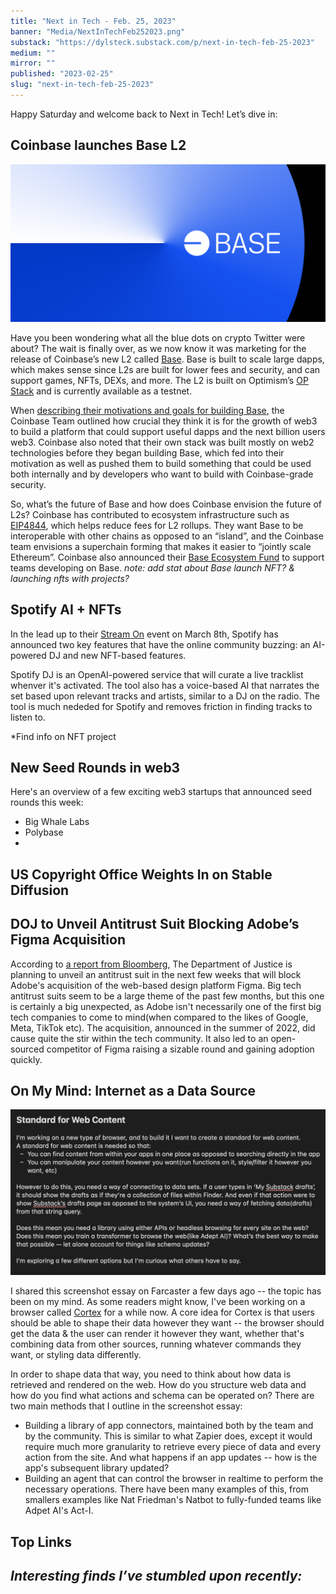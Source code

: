 ```yaml
---
title: "Next in Tech - Feb. 25, 2023"
banner: "Media/NextInTechFeb252023.png"
substack: "https://dylsteck.substack.com/p/next-in-tech-feb-25-2023"
medium: ""
mirror: ""
published: "2023-02-25"
slug: "next-in-tech-feb-25-2023"
---
```


Happy Saturday and welcome back to Next in Tech! Let’s dive in:

## Coinbase launches Base L2

![Base by Coinbase](Media/CoinbaseBaseL2.png)

Have you been wondering what all the blue dots on crypto Twitter were about? The wait is finally over, as we now know it was marketing for the release of Coinbase’s new L2 called [Base](https://base.org). Base is built to scale large dapps, which makes sense since L2s are built for lower fees and security, and can support games, NFTs, DEXs, and more. The L2 is built on Optimism’s [OP Stack](https://stack.optimism.io/) and is currently available as a testnet.

When [describing their motivations and goals for building Base](https://base.mirror.xyz/jjQnUq_UNTQOk7psnGBFOsShi7FlrRp8xevQUipG_Gk), the Coinbase Team outlined how crucial they think it is for the growth of web3 to build a platform that could support useful dapps and the next billion users web3. Coinbase also noted that their own stack was built mostly on web2 technologies before they began building Base, which fed into their motivation as well as pushed them to build something that could be used both internally and by developers who want to build with Coinbase-grade security.

So, what’s the future of Base and how does Coinbase envision the future of L2s? Coinbase has contributed to ecosystem infrastructure such as [EIP4844](https://www.coinbase.com/blog/supporting-eip-4844-reducing-fees-for-ethereum-layer-2-rollups), which helps reduce fees for L2 rollups. They want Base to be interoperable with other chains as opposed to an “island”, and the Coinbase team envisions a superchain forming that makes it easier to “jointly scale Ethereum”. Coinbase also announced their [Base Ecosystem Fund](https://docs.google.com/forms/d/e/1FAIpQLSeiSAod4PAbXlvvDGtHWu-GqzGpvHYfaTQR2f77AawD7GYc4Q/viewform) to support teams developing on Base.
*note: add stat about Base launch NFT? & launching nfts with projects?*

## Spotify AI + NFTs

In the lead up to their [Stream On](https://newsroom.spotify.com/stream-on/) event on March 8th, Spotify has announced two key features that have the online community buzzing: an AI-powered DJ and new NFT-based features.

Spotify DJ is an OpenAI-powered service that will curate a live tracklist whenver it's activated. The tool also has a voice-based AI that narrates the set based upon relevant tracks and artists, similar to a DJ on the radio. The tool is much nededed for Spotify and removes friction in finding tracks to listen to. 

*Find info on NFT project

## New Seed Rounds in web3
Here's an overview of a few exciting web3 startups that announced seed rounds this week:
- Big Whale Labs
- Polybase
- 

## US Copyright Office Weights In on Stable Diffusion


## DOJ to Unveil Antitrust Suit Blocking Adobe’s Figma Acquisition

According to [a report from Bloomberg](https://www.bloomberg.com/news/articles/2023-02-23/doj-preparing-suit-to-block-adobe-s-20-billion-deal-for-figma?leadSource=uverify%20wall), The Department of Justice is planning to unveil an antitrust suit in the next few weeks that will block Adobe's acquisition of the web-based design platform Figma. Big tech antitrust suits seem to be a large theme of the past few months, but this one is certainly a big unexpected, as Adobe isn't necessarily one of the first big tech companies to come to mind(when compared to the likes of Google, Meta, TikTok etc). The acquisition, announced in the summer of 2022, did cause quite the stir within the tech community. It also led to an open-sourced competitor of Figma raising a sizable round and gaining adoption quickly. 

## On My Mind: Internet as a Data Source

![Screenshot essay on a standard for web content](Media/StandardForWebContentSSEssay.png)

I shared this screenshot essay on Farcaster a few days ago -- the topic has been on my mind. As some readers might know, I've been working on a browser called [Cortex](https://withcortex.com) for a while now. A core idea for Cortex is that users should be able to shape their data however they want -- the browser should get the data & the user can render it however they want, whether that's combining data from other sources, running whatever commands they want, or styling data differently. 

In order to shape data that way, you need to think about how data is retrieved and rendered on the web. How do you structure web data and how do you find what actions and schema can be operated on? There are two main methods that I outline in the screenshot essay:
- Building a library of app connectors, maintained both by the team and by the community. This is similar to what Zapier does, except it would require much more granularity to retrieve every piece of data and every action from the site. And what happens if an app updates -- how is the app's subsequent library updated?
- Building an agent that can control the browser in realtime to perform the necessary operations. There have been many examples of this, from smallers examples like Nat Friedman's Natbot to fully-funded teams like Adpet AI's Act-I. 

## Top Links

_Interesting finds I’ve stumbled upon recently:_
- 